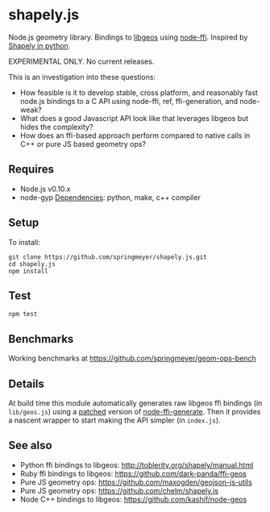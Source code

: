# shapely.js

Node.js geometry library. Bindings to [libgeos](http://trac.osgeo.org/geos/) using [node-ffi](https://github.com/rbranson/node-ffi). Inspired by [Shapely in python](http://toblerity.org/shapely/manual.html).

EXPERIMENTAL ONLY. No current releases.

This is an investigation into these questions:

 - How feasible is it to develop stable, cross platform, and reasonably fast node.js bindings to a C API using node-ffi, ref, ffi-generation, and node-weak?
 - What does a good Javascript API look like that leverages libgeos but hides the complexity?
 - How does an ffi-based approach perform compared to native calls in C++ or pure JS based geometry ops?

## Requires

- Node.js v0.10.x
- node-gyp [Dependencies](https://github.com/TooTallNate/node-gyp/#installation): python, make, c++ compiler

## Setup

To install:

    git clone https://github.com/springmeyer/shapely.js.git
    cd shapely.js
    npm install

## Test

    npm test

## Benchmarks

Working benchmarks at https://github.com/springmeyer/geom-ops-bench

## Details

At build time this module automatically generates raw libgeos ffi bindings (in `lib/geos.js`) using a [patched](https://github.com/springmeyer/node-ffi-generate/commit/eae6d9c2212486eb76979adc1d1ef98cb4e579b9) version of [node-ffi-generate](https://github.com/tjfontaine/node-ffi-generate). Then it provides a nascent wrapper to start making the API simpler (in `index.js`).

## See also

- Python ffi bindings to libgeos: http://toblerity.org/shapely/manual.html
- Ruby ffi bindings to libgeos: https://github.com/dark-panda/ffi-geos
- Pure JS geometry ops: https://github.com/maxogden/geojson-js-utils
- Pure JS geometry ops: https://github.com/chelm/shapely.js
- Node C++ bindings to libgeos: https://github.com/kashif/node-geos
